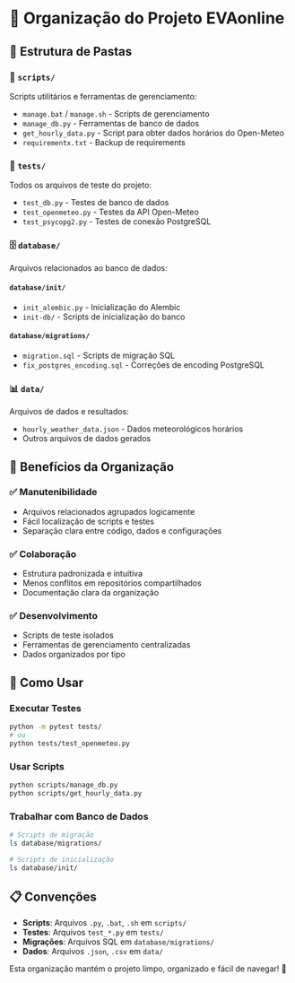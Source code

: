 # 📁 Organização do Projeto EVAonline

## 📂 Estrutura de Pastas

### 🔧 `scripts/`
Scripts utilitários e ferramentas de gerenciamento:
- `manage.bat` / `manage.sh` - Scripts de gerenciamento
- `manage_db.py` - Ferramentas de banco de dados
- `get_hourly_data.py` - Script para obter dados horários do Open-Meteo
- `requirementx.txt` - Backup de requirements

### 🧪 `tests/`
Todos os arquivos de teste do projeto:
- `test_db.py` - Testes de banco de dados
- `test_openmeteo.py` - Testes da API Open-Meteo
- `test_psycopg2.py` - Testes de conexão PostgreSQL

### 🗄️ `database/`
Arquivos relacionados ao banco de dados:

#### `database/init/`
- `init_alembic.py` - Inicialização do Alembic
- `init-db/` - Scripts de inicialização do banco

#### `database/migrations/`
- `migration.sql` - Scripts de migração SQL
- `fix_postgres_encoding.sql` - Correções de encoding PostgreSQL

### 📊 `data/`
Arquivos de dados e resultados:
- `hourly_weather_data.json` - Dados meteorológicos horários
- Outros arquivos de dados gerados

## 🎯 Benefícios da Organização

### ✅ **Manutenibilidade**
- Arquivos relacionados agrupados logicamente
- Fácil localização de scripts e testes
- Separação clara entre código, dados e configurações

### ✅ **Colaboração**
- Estrutura padronizada e intuitiva
- Menos conflitos em repositórios compartilhados
- Documentação clara da organização

### ✅ **Desenvolvimento**
- Scripts de teste isolados
- Ferramentas de gerenciamento centralizadas
- Dados organizados por tipo

## 🚀 Como Usar

### Executar Testes
```bash
python -m pytest tests/
# ou
python tests/test_openmeteo.py
```

### Usar Scripts
```bash
python scripts/manage_db.py
python scripts/get_hourly_data.py
```

### Trabalhar com Banco de Dados
```bash
# Scripts de migração
ls database/migrations/

# Scripts de inicialização
ls database/init/
```

## 📋 Convenções

- **Scripts**: Arquivos `.py`, `.bat`, `.sh` em `scripts/`
- **Testes**: Arquivos `test_*.py` em `tests/`
- **Migrações**: Arquivos SQL em `database/migrations/`
- **Dados**: Arquivos `.json`, `.csv` em `data/`

Esta organização mantém o projeto limpo, organizado e fácil de navegar! 🎉
